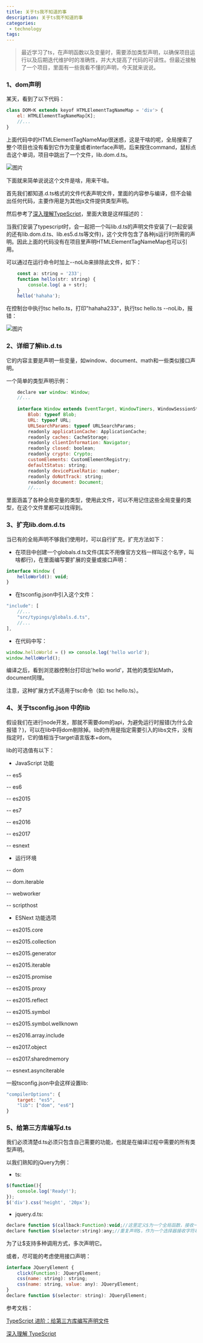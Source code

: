 ```yaml
---
title: 关于ts我不知道的事
description: 关于ts我不知道的事
categories:
 - technology
tags:
---
```


> 最近学习了ts，在声明函数以及变量时，需要添加类型声明，以确保项目运行以及后期迭代维护时的准确性，并大大提高了代码的可读性。但最近接触了一个项目，里面有一些我看不懂的声明，今天就来说说。

### 1、dom声明

某天，看到了以下代码：

```javascript
class DOM<K extends keyof HTMLElementTagNameMap = 'div'> {
    el: HTMLElementTagNameMap[K];
    //...
}
```

上面代码中的HTMLElementTagNameMap很迷惑，这是干啥的呢，全局搜索了整个项目也没有看到它作为变量或者interface声明，后来按住command，鼠标点击这个单词，项目中跳出了一个文件，lib.dom.d.ts。

![图片]({{site.url}}/assets/images/note/ts1.jpg)

下面就来简单说说这个文件是啥，用来干啥。

首先我们都知道.d.ts格式的文件代表声明文件，里面的内容参与编译，但不会输出任何代码，主要作用是为其他js文件提供类型声明。

然后参考了[深入理解TypeScript](https://jkchao.github.io/typescript-book-chinese/typings/lib.html)，里面大致是这样描述的：

当我们安装了typescript时，会一起把一个叫lib.d.ts的声明文件安装了(一起安装的还有lib.dom.d.ts、lib.es5.d.ts等文件)，这个文件包含了各种js运行时所需的声明。因此上面的代码没有在项目里声明HTMLElementTagNameMap也可以引用。

可以通过在运行命令时加上--noLib来排除此文件，如下：

```javascript
    const a: string = '233';
    function hello(str: string) {
        console.log( a + str);
    }
    hello('hahaha');
```

在控制台中执行tsc hello.ts，打印"hahaha233"，执行tsc hello.ts --noLib，报错：

![图片]({{site.url}}/assets/images/note/ts2.jpg)

### 2、详细了解lib.d.ts

它的内容主要是声明一些变量，如window、document、math和一些类似接口声明。

一个简单的类型声明示例：

```javascript
    declare var window: Window;
    //...
    
    interface Window extends EventTarget, WindowTimers, WindowSessionStorage, WindowLocalStorage, WindowConsole, GlobalEventHandlers, IDBEnvironment, WindowBase64, GlobalFetch, WindowOrWorkerGlobalScope, WindowEventHandlers {
        Blob: typeof Blob;
        URL: typeof URL;
        URLSearchParams: typeof URLSearchParams;
        readonly applicationCache: ApplicationCache;
        readonly caches: CacheStorage;
        readonly clientInformation: Navigator;
        readonly closed: boolean;
        readonly crypto: Crypto;
        customElements: CustomElementRegistry;
        defaultStatus: string;
        readonly devicePixelRatio: number;
        readonly doNotTrack: string;
        readonly document: Document;
        //...
```

里面涵盖了各种全局变量的类型，使用此文件，可以不用记住这些全局变量的类型，在这个文件里都可以找得到。

### 3、扩充lib.dom.d.ts

当已有的全局声明不够我们使用时，可以自行扩充，扩充方法如下：

- 在项目中创建一个globals.d.ts文件(其实不用像官方文档一样叫这个名字，叫啥都行)，在里面编写要扩展的变量或接口声明：

```javascript
interface Window {
    helloWorld(): void;
}
```

- 在tsconfig.json中引入这个文件：

```javascript
"include": [
    //...
    "src/typings/globals.d.ts",
    //...
],
```

- 在代码中写：

```javascript
window.helloWorld = () => console.log('hello world');
window.helloWorld();
```

编译之后，看到浏览器控制台打印出'hello world'，其他的类型如Math，document同理。

注意，这种扩展方式不适用于tsc命令（如: tsc hello.ts）。

### 4、关于tsconfig.json 中的lib

假设我们在进行node开发，那就不需要dom的api，为避免运行时报错(为什么会报错？)，可以在lib中将dom剔除掉。lib的作用是指定需要引入的libs文件，没有指定时，它的值相当于target语言版本+dom。

lib的可选值有以下：

- JavaScript 功能

-- es5

-- es6
  
-- es2015

-- es7

-- es2016
  
-- es2017

-- esnext

- 运行环境

-- dom

-- dom.iterable

-- webworker

-- scripthost

- ESNext 功能选项

-- es2015.core

-- es2015.collection

-- es2015.generator

-- es2015.iterable

-- es2015.promise

-- es2015.proxy

-- es2015.reflect

-- es2015.symbol

-- es2015.symbol.wellknown

-- es2016.array.include

-- es2017.object

-- es2017.sharedmemory

-- esnext.asynciterable

一般tsconfig.json中会这样设置lib:

```javascript
"compilerOptions": {
    target: "es5",
    "lib": ["dom", "es6"]
}
```

### 5、给第三方库编写d.ts

我们必须清楚d.ts必须只包含自己需要的功能，也就是在编译过程中需要的所有类型声明。

以我们熟知的jQuery为例：

- ts:

```javascript
$(function(){
    console.log('Ready!');
});
$('div').css('height', '20px');
```

- jquery.d.ts:

```javascript
declare function $(callback:Function):void;//这里定义$为一个全局函数，接收一个回调函数，没有返回值
declare function $(selector:string):any;//重复声明$，作为一个选择器接收字符串，返回的值暂不写明
```
为了让$支持多种调用方式，多次声明它。

或者，尽可能的考虑使用接口声明：

```javascript
interface JQueryElement {
    click(Function): JQueryElement;
    css(name: string): string;
    css(name: string, value: any): JQueryElement;
}
declare function $(selector: string): JQueryElement;
```


参考文档：

[TypeScript 进阶：给第三方库编写声明文件](http://imzc.me/dev/2016/11/30/write-d-ts-files/)

[深入理解 TypeScript](https://jkchao.github.io/typescript-book-chinese/typings/lib.html#使用例子)

